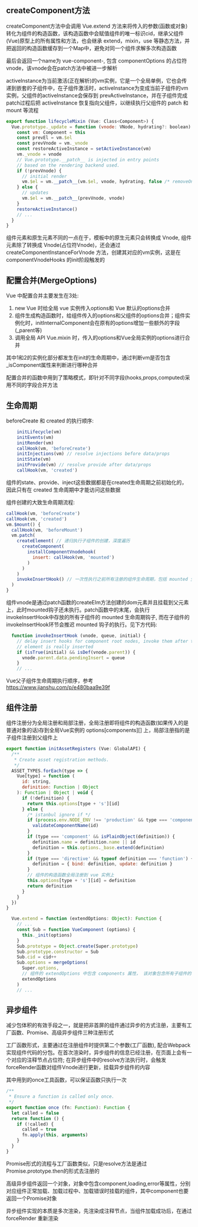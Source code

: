 ## createComponent方法
createComponent方法中会调用 Vue.extend 方法来将传入的参数(函数或对象)转化为组件的构造函数，该构造函数中会赋值组件的唯一标识cid，继承父组件(Vue)原型上的所有属性和方法，也会继承 extend，mixin，use 等静态方法，并把返回的构造函数缓存到一个Map中，避免对同一个组件求解多次构造函数

最后会返回一个name为 vue-component-<cid>, 包含 componentOptions 的占位符 vnode，该vnode会在patch方法中被进一步解析

activeInstance为当前激活(正在解析)的vm实例，它是一个全局单例，它也会传递到嵌套的子组件中，在子组件激活时，activeInstance为变成当前子组件的vm实例，父组件的activeInstance会保存到 prevActiveInstance，并在子组件完成patch过程后把 activeInstance 恢复指向父组件，以继续执行父组件的 patch 和 mount 等流程

```javascript
export function lifecycleMixin (Vue: Class<Component>) {
  Vue.prototype._update = function (vnode: VNode, hydrating?: boolean) {
    const vm: Component = this
    const prevEl = vm.$el
    const prevVnode = vm._vnode
    const restoreActiveInstance = setActiveInstance(vm)
    vm._vnode = vnode
    // Vue.prototype.__patch__ is injected in entry points
    // based on the rendering backend used.
    if (!prevVnode) {
      // initial render
      vm.$el = vm.__patch__(vm.$el, vnode, hydrating, false /* removeOnly */)
    } else {
      // updates
      vm.$el = vm.__patch__(prevVnode, vnode)
    }
    restoreActiveInstance()
    // ...
  }
}
```

组件元素和原生元素不同的一点在于，模板中的原生元素只会转换成 Vnode, 组件元素除了转换成 Vnode(占位符Vnode)，还会通过 createComponentInstanceForVnode 方法，创建其对应的vm实例，这是在 componentVnodeHooks 的init阶段触发的

## 配置合并(MergeOptions)
Vue 中配置合并主要发生在3处:
1. new Vue 时给全局 vue 实例传入options和 Vue 默认的options合并
2. 组件生成构造函数时，给组件传入的options和父组件的options合并；组件实例化时，initInternalComponent会在原有的options增加一些额外的字段(_parent等)
3. 调用全局 API Vue.mixin 时，传入的options和Vue全局实例的options进行合并

其中1和2的实例化部分都发生在init的生命周期中，通过判断vm是否包含_isComponent属性来判断进行哪种合并

配置合并的函数中用到了策略模式，即针对不同字段(hooks,props,computed)采用不同的字段合并方法

## 生命周期
beforeCreate 和 created 的执行顺序:

```javascript
    initLifecycle(vm)
    initEvents(vm)
    initRender(vm)
    callHook(vm, 'beforeCreate')
    initInjections(vm) // resolve injections before data/props
    initState(vm)
    initProvide(vm) // resolve provide after data/props
    callHook(vm, 'created')
```

组件的state、provide、inject这些数据都是在created生命周期之前初始化的，因此只有在 created 生命周期中才能访问这些数据

组件创建的大致生命周期流程:

```javascript
callHook(vm, 'beforeCreate')
callHook(vm, 'created')
vm.$mount() {
  callHook(vm, 'beforeMount')
  vm.patch(
    createElement( // 递归执行子组件的创建，深度遍历
      createComponent(
        installComponentVnodehook(
          insert: callHook(vm, 'mounted')
        )
      )  
    )
    invokeInsertHook() // 一次性执行之前所有注册的组件生命周期，包括 mounted 生命周期钩子，由于是深度遍历，所以最后一个子组件的mounted钩子先执行
  )
}
```

组件vnode是通过patch函数的createElm方法创建的dom元素并且挂载到父元素上，此时mounted钩子还未执行。patch函数中的末尾，会执行 invokeInsertHook中存放的所有子组件的 mounted 生命周期钩子, 而在子组件的invokeInsertHook环节会推迟 mounted 钩子的执行。见下方代码:

```javascript
  function invokeInsertHook (vnode, queue, initial) {
    // delay insert hooks for component root nodes, invoke them after the
    // element is really inserted
    if (isTrue(initial) && isDef(vnode.parent)) {
      vnode.parent.data.pendingInsert = queue
    }
    // ...
```

Vue父子组件生命周期执行顺序，参考 https://www.jianshu.com/p/e480baa9e39f

## 组件注册
组件注册分为全局注册和局部注册，全局注册即将组件的构造函数(如果传入的是普通对象的话)存到全局Vue实例的 options[components][<id>] 上，局部注册指的是子组件注册到父组件上

```javascript
export function initAssetRegisters (Vue: GlobalAPI) {
  /**
   * Create asset registration methods.
   */
  ASSET_TYPES.forEach(type => {
    Vue[type] = function (
      id: string,
      definition: Function | Object
    ): Function | Object | void {
      if (!definition) {
        return this.options[type + 's'][id]
      } else {
        /* istanbul ignore if */
        if (process.env.NODE_ENV !== 'production' && type === 'component') {
          validateComponentName(id)
        }
        if (type === 'component' && isPlainObject(definition)) {
          definition.name = definition.name || id
          definition = this.options._base.extend(definition)
        }
        if (type === 'directive' && typeof definition === 'function') {
          definition = { bind: definition, update: definition }
        }
        // 组件的构造函数全局注册到 vue 实例上
        this.options[type + 's'][id] = definition
        return definition
      }
    }
  })
}
```
```javascript
  Vue.extend = function (extendOptions: Object): Function {
    // ...
    const Sub = function VueComponent (options) {
      this._init(options)
    }
    Sub.prototype = Object.create(Super.prototype)
    Sub.prototype.constructor = Sub
    Sub.cid = cid++
    Sub.options = mergeOptions(
      Super.options,
      // 组件的 extendOptions 中包含 components 属性， 该对象包含所有子组件的构造函数，会局部注册到当前组件的 option 属性上
      extendOptions
    )
    // ...
```

## 异步组件
减少包体积的有效手段之一，就是把非首屏的组件通过异步的方式注册，主要有工厂函数、Promise、高级异步组件三种注册形式

工厂函数形式，主要通过在注册组件时提供第二个参数(工厂函数), 配合Webpack实现组件代码的分包。在首次渲染时，异步组件的信息已经注册，在页面上会有一个对应的注释节点占位符; 在异步组件中的resolve方法执行时，会触发forceRender函数对组件Vnode进行更新，挂载异步组件的内容

其中用到的once工具函数，可以保证函数只执行一次
```javascript
/**
 * Ensure a function is called only once.
 */
export function once (fn: Function): Function {
  let called = false
  return function () {
    if (!called) {
      called = true
      fn.apply(this, arguments)
    }
  }
}
```

Promise形式的流程与工厂函数类似，只是resolve方法是通过Promise.prototype.then的形式去注册的

高级异步组件返回一个对象，对象中包含component,loading,error等属性，分别对应组件正常加载、加载过程中、加载错误时挂载的组件，其中component也要返回一个Promise对象

异步组件实现的本质是多次渲染，先渲染成注释节点，当组件加载成功后，在通过forceRender 重新渲染